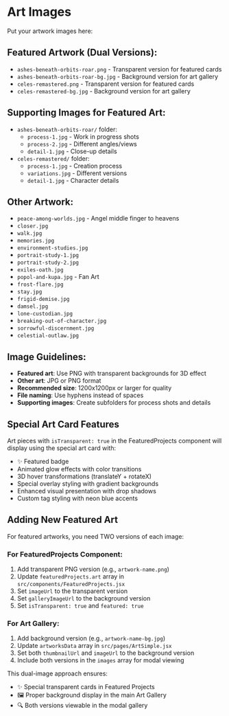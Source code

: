 # Art Images

Put your artwork images here:

## Featured Artwork (Dual Versions):
- `ashes-beneath-orbits-roar.png` - Transparent version for featured cards
- `ashes-beneath-orbits-roar-bg.jpg` - Background version for art gallery
- `celes-remastered.png` - Transparent version for featured cards  
- `celes-remastered-bg.jpg` - Background version for art gallery

## Supporting Images for Featured Art:
- `ashes-beneath-orbits-roar/` folder:
  - `process-1.jpg` - Work in progress shots
  - `process-2.jpg` - Different angles/views
  - `detail-1.jpg` - Close-up details
- `celes-remastered/` folder:
  - `process-1.jpg` - Creation process
  - `variations.jpg` - Different versions
  - `detail-1.jpg` - Character details

## Other Artwork:
- `peace-among-worlds.jpg` - Angel middle finger to heavens
- `closer.jpg`
- `walk.jpg`
- `memories.jpg`
- `environment-studies.jpg`
- `portrait-study-1.jpg`
- `portrait-study-2.jpg`
- `exiles-oath.jpg`
- `popol-and-kupa.jpg` - Fan Art
- `frost-flare.jpg`
- `stay.jpg`
- `frigid-demise.jpg`
- `damsel.jpg`
- `lone-custodian.jpg`
- `breaking-out-of-character.jpg`
- `sorrowful-discernment.jpg`
- `celestial-outlaw.jpg`

## Image Guidelines:
- **Featured art**: Use PNG with transparent backgrounds for 3D effect
- **Other art**: JPG or PNG format
- **Recommended size**: 1200x1200px or larger for quality
- **File naming**: Use hyphens instead of spaces
- **Supporting images**: Create subfolders for process shots and details

## Special Art Card Features

Art pieces with `isTransparent: true` in the FeaturedProjects component will display using the special art card with:
- ✨ Featured badge
- Animated glow effects with color transitions
- 3D hover transformations (translateY + rotateX)
- Special overlay styling with gradient backgrounds
- Enhanced visual presentation with drop shadows
- Custom tag styling with neon blue accents

## Adding New Featured Art

For featured artworks, you need TWO versions of each image:

### For FeaturedProjects Component:
1. Add transparent PNG version (e.g., `artwork-name.png`)
2. Update `featuredProjects.art` array in `src/components/FeaturedProjects.jsx`
3. Set `imageUrl` to the transparent version
4. Set `galleryImageUrl` to the background version
5. Set `isTransparent: true` and `featured: true`

### For Art Gallery:
1. Add background version (e.g., `artwork-name-bg.jpg`)
2. Update `artworksData` array in `src/pages/ArtSimple.jsx`
3. Set both `thumbnailUrl` and `imageUrl` to the background version
4. Include both versions in the `images` array for modal viewing

This dual-image approach ensures:
- ✨ Special transparent cards in Featured Projects
- 🖼️ Proper background display in the main Art Gallery
- 🔍 Both versions viewable in the modal gallery